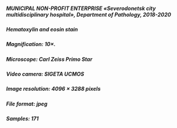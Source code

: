 ##### MUNICIPAL NON-PROFIT ENTERPRISE «Severodonetsk city multidisciplinary hospital», Department of Pathology, 2018-2020
##### Hematoxylin and eosin stain
##### Magnification: 10×.
##### Microscope: Carl Zeiss Primo Star
##### Video camera: SIGETA UCMOS 
##### Image resolution: 4096 × 3288 pixels
##### File format: jpeg
##### Samples: 171

